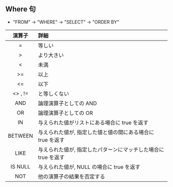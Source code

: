 ## Where 句

- "FROM" -> "WHERE" -> "SELECT" -> "ORDER BY"


| 演算子     | 詳細                                                           |
| :--------: | :------------------------------------------------------------- |
| =          | 等しい                                                         |
| >          | より大きい                                                     |
| <          | 未満                                                           |
| >=         | 以上                                                           |
| <=         | 以下                                                           |
| <> , !=    | と等しくない                                                   |
| AND        | 論理演算子としての AND                                         |
| OR         | 論理演算子としての OR                                          |
| IN         | 与えられた値がリストにある場合に true を返す                   |
| BETWEEN    | 与えられた値が, 指定した値と値の間にある場合に true を返す     |
| LIKE       | 与えられた値が, 指定したパターンにマッチした場合に true を返す |
| IS NULL    | 与えられた値が, NULL の場合に true を返す                      |
| NOT        | 他の演算子の結果を否定する                                     |


